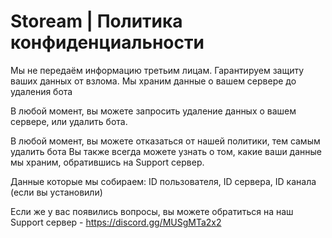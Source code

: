 # Stoream | Политика конфиденциальности

Мы не передаём информацию третьим лицам.
Гарантируем защиту ваших данных от взлома.
Мы храним данные о вашем сервере до удаления бота

В любой момент, вы можете запросить удаление данных о вашем сервере,
или удалить бота. 

В любой момент, вы можете отказаться от нашей политики, тем самым удалить бота
Вы также всегда можете узнать о том, какие ваши данные мы храним, обратившись на Support сервер.

Данные которые мы собираем: ID пользователя, ID сервера, ID канала (если вы установили)

Если же у вас появились вопросы, вы можете обратиться на наш Support сервер - https://discord.gg/MUSgMTa2x2



